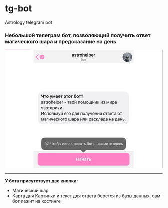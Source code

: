 # tg-bot
Astrology telegram bot
### Небольшой телеграм бот, позволяющий получить ответ магического шара и предсказание на день
![Начальная сообщение пользователю](https://github.com/vorobushku/tg-bot/blob/main/2.png)
***
**У бота присутствует две кнопки:**
- Магический шар
- Карта дня
Картинки и текст для ответа берется из базы данных, сам бот лежит на хостинге

